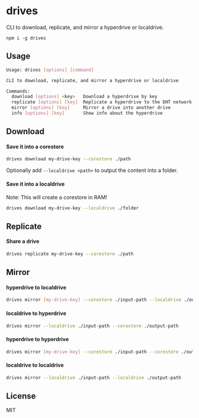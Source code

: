 # drives

CLI to download, replicate, and mirror a hyperdrive or localdrive.

```
npm i -g drives
```

## Usage
```bash
Usage: drives [options] [command]

CLI to download, replicate, and mirror a hyperdrive or localdrive

Commands:
  download [options] <key>   Download a hyperdrive by key
  replicate [options] [key]  Replicate a hyperdrive to the DHT network
  mirror [options] [key]     Mirror a drive into another drive
  info [options] [key]       Show info about the hyperdrive
```

## Download

#### Save it into a corestore
```bash
drives download my-drive-key --corestore ./path
```

Optionally add `--localdrive <path>` to output the content into a folder.

#### Save it into a localdrive
Note: This will create a corestore in RAM!

```bash
drives download my-drive-key --localdrive ./folder
```

## Replicate

#### Share a drive
```bash
drives replicate my-drive-key --corestore ./path
```

## Mirror

#### hyperdrive to localdrive
```bash
drives mirror [my-drive-key] --corestore ./input-path --localdrive ./output-path
```

#### localdrive to hyperdrive
```bash
drives mirror --localdrive ./input-path --corestore ./output-path
```

#### hyperdrive to hyperdrive
```bash
drives mirror [my-drive-key] --corestore ./input-path --corestore ./output-path
```

#### localdrive to localdrive
```bash
drives mirror --localdrive ./input-path --localdrive ./output-path
```

## License
MIT
